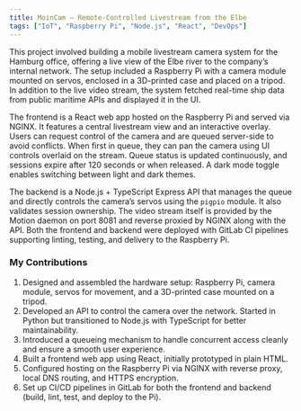 ```yaml
---
title: MoinCam – Remote-Controlled Livestream from the Elbe
tags: ["IoT", "Raspberry Pi", "Node.js", "React", "DevOps"]
---
```



This project involved building a mobile livestream camera system for the Hamburg office, offering a live view of the Elbe river to the company’s internal network. The setup included a Raspberry Pi with a camera module mounted on servos, enclosed in a 3D-printed case and placed on a tripod. In addition to the live video stream, the system fetched real-time ship data from public maritime APIs and displayed it in the UI.

The frontend is a React web app hosted on the Raspberry Pi and served via NGINX. It features a central livestream view and an interactive overlay. Users can request control of the camera and are queued server-side to avoid conflicts. When first in queue, they can pan the camera using UI controls overlaid on the stream. Queue status is updated continuously, and sessions expire after 120 seconds or when released. A dark mode toggle enables switching between light and dark themes.

The backend is a Node.js + TypeScript Express API that manages the queue and directly controls the camera’s servos using the `pigpio` module. It also validates session ownership. The video stream itself is provided by the Motion daemon on port 8081 and reverse proxied by NGINX along with the API. Both the frontend and backend were deployed with GitLab CI pipelines supporting linting, testing, and delivery to the Raspberry Pi.

### My Contributions

1. Designed and assembled the hardware setup: Raspberry Pi, camera module, servos for movement, and a 3D-printed case mounted on a tripod.
2. Developed an API to control the camera over the network. Started in Python but transitioned to Node.js with TypeScript for better maintainability.
3. Introduced a queueing mechanism to handle concurrent access cleanly and ensure a smooth user experience.
4. Built a frontend web app using React, initially prototyped in plain HTML.
5. Configured hosting on the Raspberry Pi via NGINX with reverse proxy, local DNS routing, and HTTPS encryption.
6. Set up CI/CD pipelines in GitLab for both the frontend and backend (build, lint, test, and deploy to the Pi).